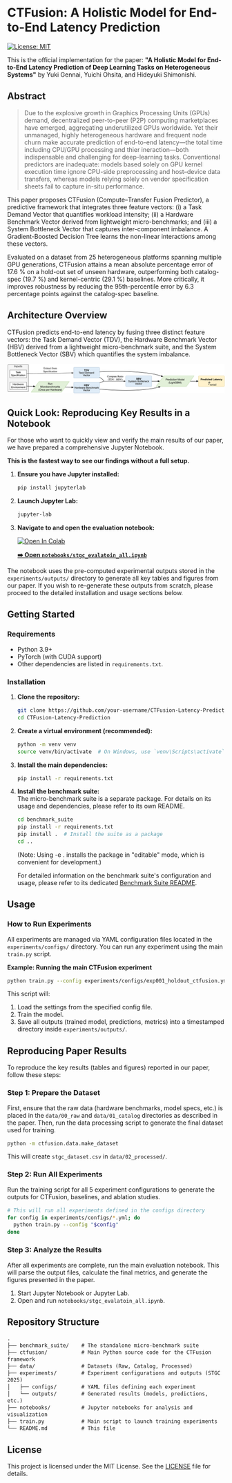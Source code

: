 # CTFusion: A Holistic Model for End-to-End Latency Prediction

[![License: MIT](https://img.shields.io/badge/License-MIT-yellow.svg)](https://opensource.org/licenses/MIT)

This is the official implementation for the paper: **"A Holistic Model for End-to-End Latency Prediction of Deep Learning Tasks on Heterogeneous Systems"** by Yuki Gennai, Yuichi Ohsita, and Hideyuki Shimonishi.

## Abstract

> Due to the explosive growth in Graphics Processing Units (GPUs) demand, decentralized peer-to-peer (P2P) computing marketplaces have emerged, aggregating underutilized GPUs worldwide. Yet their unmanaged, highly heterogeneous hardware and frequent node churn make accurate prediction of end-to-end latency—the total time including CPU/GPU processing and thier ineraction—both indispensable and challenging for deep-learning tasks. Conventional predictors are inadequate: models based solely on GPU kernel execution time ignore CPU-side preprocessing and host–device data transfers, whereas models relying solely on vendor specification sheets fail to capture in-situ performance.

This paper proposes CTFusion (Compute–Transfer Fusion Predictor), a predictive framework that integrates three feature vectors: (i) a Task Demand Vector that quantifies workload intensity; (ii) a Hardware Benchmark Vector derived from lightweight micro-benchmarks; and (iii) a System Bottleneck Vector that captures inter-component imbalance. A Gradient-Boosted Decision Tree learns the non-linear interactions among these vectors.

Evaluated on a dataset from 25 heterogeneous platforms spanning multiple GPU generations, CTFusion attains a mean absolute percentage error of 17.6 % on a hold-out set of unseen hardware, outperforming both catalog-spec (19.7 %) and kernel-centric (29.1 %) baselines. More critically, it improves robustness by reducing the 95th-percentile error by 6.3 percentage points against the catalog-spec baseline.

## Architecture Overview

CTFusion predicts end-to-end latency by fusing three distinct feature vectors: the Task Demand Vector (TDV), the Hardware Benchmark Vector (HBV) derived from a lightweight micro-benchmark suite, and the System Bottleneck Vector (SBV) which quantifies the system imbalance.

![CTFusion Architecture](./imgs/CTFusion_overview.png)

## Quick Look: Reproducing Key Results in a Notebook

For those who want to quickly view and verify the main results of our paper, we have prepared a comprehensive Jupyter Notebook.

**This is the fastest way to see our findings without a full setup.**

1.  **Ensure you have Jupyter installed:**
    ```bash
    pip install jupyterlab
    ```
2.  **Launch Jupyter Lab:**
    ```bash
    jupyter-lab
    ```
3.  **Navigate to and open the evaluation notebook:**

    [![Open In Colab](https://colab.research.google.com/assets/colab-badge.svg)](https://colab.research.google.com/github/your-username/your-repo/blob/main/notebooks/stgc_evalatoin_all.ipynb)

    **[➡️ Open `notebooks/stgc_evalatoin_all.ipynb`](./notebooks/stgc_evalatoin_all.ipynb)**

The notebook uses the pre-computed experimental outputs stored in the `experiments/outputs/` directory to generate all key tables and figures from our paper. If you wish to re-generate these outputs from scratch, please proceed to the detailed installation and usage sections below.

## Getting Started

### Requirements

- Python 3.9+
- PyTorch (with CUDA support)
- Other dependencies are listed in `requirements.txt`.

### Installation

1.  **Clone the repository:**

    ```bash
    git clone https://github.com/your-username/CTFusion-Latency-Prediction.git
    cd CTFusion-Latency-Prediction
    ```

2.  **Create a virtual environment (recommended):**

    ```bash
    python -m venv venv
    source venv/bin/activate  # On Windows, use `venv\Scripts\activate`
    ```

3.  **Install the main dependencies:**

    ```bash
    pip install -r requirements.txt
    ```

4.  **Install the benchmark suite:**  
    The micro-benchmark suite is a separate package. For details on its usage and dependencies, please refer to its own README.

    ```bash
    cd benchmark_suite
    pip install -r requirements.txt
    pip install .  # Install the suite as a package
    cd ..
    ```

    (Note: Using -e . installs the package in "editable" mode, which is convenient for development.)

    For detailed information on the benchmark suite's configuration and usage, please refer to its dedicated [Benchmark Suite README](./benchmark_suite/README.md).

## Usage

### How to Run Experiments

All experiments are managed via YAML configuration files located in the `experiments/configs/` directory. You can run any experiment using the main `train.py` script.

**Example: Running the main CTFusion experiment**

```bash
python train.py --config experiments/configs/exp001_holdout_ctfusion.yml
```

This script will:

1.  Load the settings from the specified config file.
2.  Train the model.
3.  Save all outputs (trained model, predictions, metrics) into a timestamped directory inside `experiments/outputs/`.

## Reproducing Paper Results

To reproduce the key results (tables and figures) reported in our paper, follow these steps:

### Step 1: Prepare the Dataset

First, ensure that the raw data (hardware benchmarks, model specs, etc.) is placed in the `data/00_raw` and `data/01_catalog` directories as described in the paper. Then, run the data processing script to generate the final dataset used for training.

```bash
python -m ctfusion.data.make_dataset
```

This will create `stgc_dataset.csv` in `data/02_processed/`.

### Step 2: Run All Experiments

Run the training script for all 5 experiment configurations to generate the outputs for CTFusion, baselines, and ablation studies.

```bash
# This will run all experiments defined in the configs directory
for config in experiments/configs/*.yml; do
  python train.py --config "$config"
done
```

### Step 3: Analyze the Results

After all experiments are complete, run the main evaluation notebook. This will parse the output files, calculate the final metrics, and generate the figures presented in the paper.

1.  Start Jupyter Notebook or Jupyter Lab.
2.  Open and run `notebooks/stgc_evalatoin_all.ipynb`.

## Repository Structure

```
.
├── benchmark_suite/    # The standalone micro-benchmark suite
├── ctfusion/           # Main Python source code for the CTFusion framework
├── data/               # Datasets (Raw, Catalog, Processed)
├── experiments/        # Experiment configurations and outputs (STGC 2025)
│   ├── configs/        # YAML files defining each experiment
│   └── outputs/        # Generated results (models, predictions, etc.)
├── notebooks/          # Jupyter notebooks for analysis and visualization
├── train.py            # Main script to launch training experiments
└── README.md           # This file
```

## License

This project is licensed under the MIT License. See the [LICENSE](./LICENSE) file for details.
